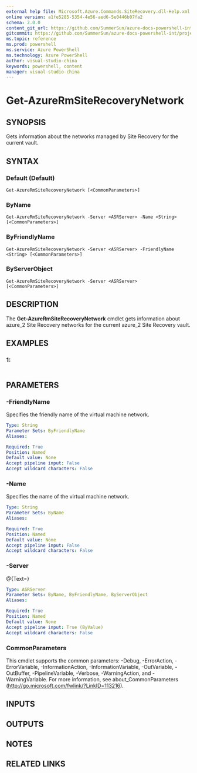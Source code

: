 ```yaml
---
external help file: Microsoft.Azure.Commands.SiteRecovery.dll-Help.xml
online version: a1fe5285-5354-4e56-aed6-5e0446b07fa2
schema: 2.0.0
content_git_url: https://github.com/SummerSun/azure-docs-powershell-int/projects/azure-docs-powershell-int/azureps-cmdlets-docs/ResourceManager/AzureRM.SiteRecovery/v1.0/CmdletMDs/Get-AzureRmSiteRecoveryNetwork.md
gitcommit: https://github.com/SummerSun/azure-docs-powershell-int/projects/azure-docs-powershell-int/azureps-cmdlets-docs/ResourceManager/AzureRM.SiteRecovery/v1.0/CmdletMDs/Get-AzureRmSiteRecoveryNetwork.md
ms.topic: reference
ms.prod: powershell
ms.service: Azure PowerShell
ms.technology: Azure PowerShell
author: visual-studio-china
keywords: powershell, content
manager: visual-studio-china
---
```


# Get-AzureRmSiteRecoveryNetwork

## SYNOPSIS
Gets information about the networks managed by Site Recovery for the current vault.

## SYNTAX

### Default (Default)
```
Get-AzureRmSiteRecoveryNetwork [<CommonParameters>]
```

### ByName
```
Get-AzureRmSiteRecoveryNetwork -Server <ASRServer> -Name <String> [<CommonParameters>]
```

### ByFriendlyName
```
Get-AzureRmSiteRecoveryNetwork -Server <ASRServer> -FriendlyName <String> [<CommonParameters>]
```

### ByServerObject
```
Get-AzureRmSiteRecoveryNetwork -Server <ASRServer> [<CommonParameters>]
```

## DESCRIPTION
The **Get-AzureRmSiteRecoveryNetwork** cmdlet gets information about azure_2 Site Recovery networks for the current azure_2 Site Recovery vault.

## EXAMPLES

### 1:
```

```

## PARAMETERS

### -FriendlyName
Specifies the friendly name of the virtual machine network.

```yaml
Type: String
Parameter Sets: ByFriendlyName
Aliases: 

Required: True
Position: Named
Default value: None
Accept pipeline input: False
Accept wildcard characters: False
```

### -Name
Specifies the name of the virtual machine network.

```yaml
Type: String
Parameter Sets: ByName
Aliases: 

Required: True
Position: Named
Default value: None
Accept pipeline input: False
Accept wildcard characters: False
```

### -Server
@{Text=}

```yaml
Type: ASRServer
Parameter Sets: ByName, ByFriendlyName, ByServerObject
Aliases: 

Required: True
Position: Named
Default value: None
Accept pipeline input: True (ByValue)
Accept wildcard characters: False
```

### CommonParameters
This cmdlet supports the common parameters: -Debug, -ErrorAction, -ErrorVariable, -InformationAction, -InformationVariable, -OutVariable, -OutBuffer, -PipelineVariable, -Verbose, -WarningAction, and -WarningVariable. For more information, see about_CommonParameters (http://go.microsoft.com/fwlink/?LinkID=113216).

## INPUTS

## OUTPUTS

## NOTES

## RELATED LINKS

